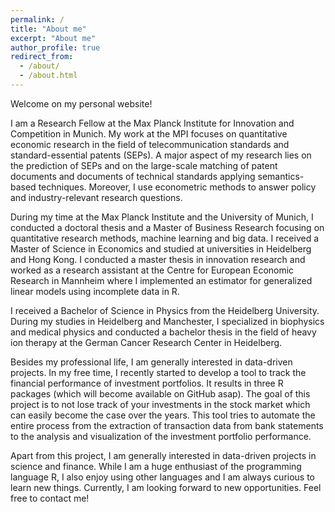 ```yaml
---
permalink: /
title: "About me"
excerpt: "About me"
author_profile: true
redirect_from: 
  - /about/
  - /about.html
---
```



Welcome on my personal website!

I am a Research Fellow at the Max Planck Institute for Innovation and Competition in Munich. My work at the MPI focuses on quantitative economic research in the field of telecommunication standards and standard-essential patents (SEPs). A major aspect of my research lies on the prediction of SEPs and on the large-scale matching of patent documents and documents of technical standards applying semantics-based techniques. Moreover, I use econometric methods to answer policy and industry-relevant research questions.

During my time at the Max Planck Institute and the University of Munich, I conducted a doctoral thesis and a Master of Business Research focusing on quantitative research methods, machine learning and big data.
I received a Master of Science in Economics and studied at universities in Heidelberg and Hong Kong. I conducted a master thesis in innovation research and worked as a research assistant at the Centre for European Economic Research in Mannheim where I implemented an estimator for generalized linear models using incomplete data in R.

I received a Bachelor of Science in Physics from the Heidelberg University. During my studies in Heidelberg and Manchester, I specialized in biophysics and medical physics and conducted a bachelor thesis in the field of heavy ion therapy at the German Cancer Research Center in Heidelberg.

Besides my professional life, I am generally interested in data-driven projects. In my free time, I recently started to develop a tool to track the financial performance of investment portfolios. It results in three R packages (which will become available on GitHub asap). The goal of this project is to not lose track of your investments in the stock market which can easily become the case over the years. This tool tries to automate the entire process from the extraction of transaction data from bank statements to the analysis and visualization of the investment portfolio performance.

Apart from this project, I am generally interested in data-driven projects in science and finance. While I am a huge enthusiast of the programming language R, I also enjoy using other languages and I am always curious to learn new things. Currently, I am looking forward to new opportunities. Feel free to contact me!